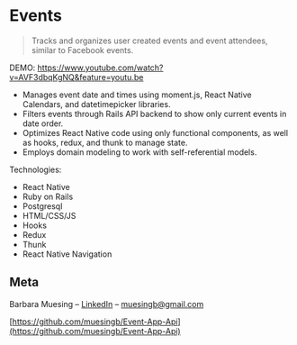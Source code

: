 # Events
> Tracks and organizes user created events and event attendees, similar to Facebook events.

DEMO: https://www.youtube.com/watch?v=AVF3dbqKgNQ&feature=youtu.be

<ul>
  <li />Manages event date and times using moment.js, React Native Calendars, and datetimepicker libraries.<br>
  <li />Filters events through Rails API backend to show only current events in date order.<br>
  <li />Optimizes React Native code using only functional components, as well as hooks, redux, and thunk to manage state.<br>
  <li />Employs domain modeling to work with self-referential models.
</ul>

Technologies:
<ul>
  <li />React Native
  <li />Ruby on Rails
  <li />Postgresql
  <li />HTML/CSS/JS
  <li />Hooks
  <li />Redux
  <li />Thunk
  <li />React Native Navigation
</ul>

## Meta

Barbara Muesing – [LinkedIn](https://www.linkedin.com/in/barbara-muesing) – muesingb@gmail.com

[https://github.com/muesingb/Event-App-Api](https://github.com/muesingb/Event-App-Api)
